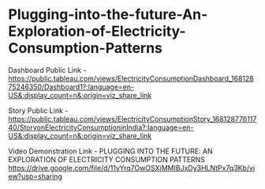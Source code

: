 # Plugging-into-the-future-An-Exploration-of-Electricity-Consumption-Patterns


Dashboard Public Link - 
https://public.tableau.com/views/ElectricityConsumptionDashboard_16812875246350/Dashboard1?:language=en-US&:display_count=n&:origin=viz_share_link


Story Public Link -
https://public.tableau.com/views/ElectricityConsumptionStory_16812877611740/StoryonElectricityConsumptioninIndia?:language=en-US&:display_count=n&:origin=viz_share_link


Video Demonstration Link -
PLUGGING INTO THE FUTURE: AN EXPLORATION OF ELECTRICITY CONSUMPTION PATTERNS
https://drive.google.com/file/d/11vYrq7OwOSXjMMIBJxDy3HLNtPx7q3Kb/view?usp=sharing
